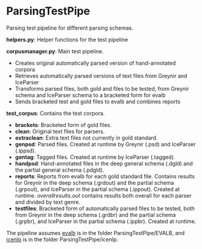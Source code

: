 # ParsingTestPipe
Parsing test pipeline for different parsing schemas.

**helpers.py**: Helper functions for the test pipeline

**corpusmanager.py**: Main test pipeline. 
+ Creates original automatically parsed version of hand-annotated corpora
+ Retrieves automatically parsed versions of text files from Greynir and IceParser
+ Transforms parsed files, both gold and files to be tested, from Greynir schema and IceParser schema to a bracketed form for evalb
+ Sends bracketed test and gold files to evalb and combines reports

**test_corpus**: Contains the test corpora.

+ **brackets**: Bracketed form of gold files.
+ **clean**: Original text files for parsers.
+ **extraclean**: Extra text files not currently in gold standard.
+ **genpsd**: Parsed files. Created at runtime by Greynir (.psd) and IceParser (.ippsd). 
+ **gentag**: Tagged files. Created at runtime by IceParser (.tagged).
+ **handpsd**: Hand-annotated files in the deep general schema (.dgld) and the partial general schema (.pdgld).
+ **reports**: Reports from evalb for each gold standard file. Contains results for Greynir in the deep schema (.grdout) and the partial schema (.grpout), and IceParser in the partial schema (.ippout). Created at runtime. *overallresults.out* contains results both overall for each parser and divided by text genre.
+ **testfiles**: Bracketed form of automatically parsed files to be tested, both from Greynir in the deep schema (.grdbr) and the partial schema (.grpbr), and IceParser in the partial schema (.ippbr). Created at runtime.


The pipeline assumes [evalb](https://nlp.cs.nyu.edu/evalb/) is in the folder ParsingTestPipe/EVALB, and [icenlp](https://github.com/hrafnl/icenlp) is in the folder ParsingTestPipe/icenlp.
